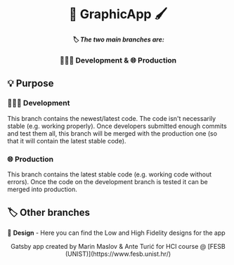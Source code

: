 <h1 align="center">
  🎨 GraphicApp 🖌️
</h1>
<h5 align="center">
  🏷️ The two main branches are:
</h5>
<h3 align="center">
  👨🏼‍💻 Development & 🌐 Production
</h3>

## 💡 Purpose

### 👨🏼‍💻 Development

This branch contains the newest/latest code. The code isn't necessarily stable (e.g. working properly). Once developers submitted enough commits and test them all, this branch will be merged with the production one (so that it will contain the latest stable code).

### 🌐 Production

This branch contains the latest stable code (e.g. working code without errors). Once the code on the development branch is tested it can be merged into production.

## 🏷️ Other branches

🍭 **Design** - Here you can find the Low and High Fidelity designs for the app

<p align="center">
Gatsby app created by Marin Maslov & Ante Turić for HCI course @ [FESB (UNIST)](https://www.fesb.unist.hr/)
</p>
